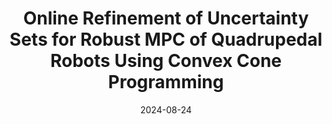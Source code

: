 ---
title: "Online Refinement of Uncertainty Sets for Robust MPC of Quadrupedal Robots Using Convex Cone Programming"
image: /images/publications/ananya_icraw.png
collection: publications
category: conferences
permalink: /publication/2024-09-01-ananya-RAL
# excerpt: 'This paper is about fixing template issue #693.'
date: 2024-08-24
venue: 'IEEE Conference on Robotics and Automation Workshop on Advancements in Trajectory Optimization and Model Predictive Control for Legged Systems'
paperurl: 'https://atompc-workshop.github.io/assets/pdf/paper14.pdf'
citation: 'Ananya Trivedi, <b>Sarvesh Prajapati</b>, Mark Zolotas, Taşkin Padır'
# slidesurl: 'ab'
---